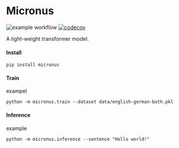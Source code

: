 # Micronus
![example workflow](https://github.com/hastur66/Micronus/actions/workflows/pytest.yml/badge.svg)
[![codecov](https://codecov.io/gh/hastur66/Micronus/branch/master/graph/badge.svg?token=3YXM0OAJCG)](https://codecov.io/gh/hastur66/Micronus)

A light-weight transformer model.

#### Install
```
pip install micronus
```

#### Train
exampel
```
python -m micronus.train --dataset data/english-german-both.pkl 
```

#### Inference
example
```
python -m micronus.inference --sentence "Hello world!"
```
